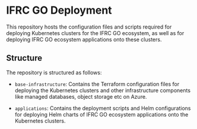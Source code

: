 # IFRC GO Deployment

This repository hosts the configuration files and scripts required for deploying Kubernetes clusters for the IFRC GO ecosystem, as well as for deploying IFRC GO ecosystem applications onto these clusters.

## Structure

The repository is structured as follows:

- `base-infrastructure`: Contains the Terraform configuration files for deploying the Kubernetes clusters and other infrastructure components like managed databases, object storage etc on Azure.

- `applications`: Contains the deployment scripts and Helm configurations for deploying Helm charts of IFRC GO ecosystem applications onto the Kubernetes clusters.
